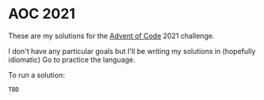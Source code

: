 # AOC 2021

These are my solutions for the [Advent of Code](https://adventofcode.com/2021/) 2021 
challenge.

I don't have any particular goals but I'll be writing my solutions in (hopefully idiomatic) Go
to practice the language.

To run a solution:
```
TBD
```
